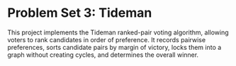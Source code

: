# Problem Set 3: Tideman

This project implements the Tideman ranked-pair voting algorithm, allowing voters to rank candidates in order of preference. It records pairwise preferences, sorts candidate pairs by margin of victory, locks them into a graph without creating cycles, and determines the overall winner.